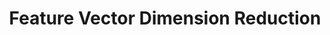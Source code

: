---
title: "Feature Vector Dimension Reduction"

categories: ['']

tags: ['Feature', 'Vector', 'Dimension', 'Reduction']

arwords: 'تقليل أبعاد متجه الخصائص'

arexps: []

enwords: ['Feature Vector Dimension Reduction']

enexps: []

arlexicons: 'ق'

enlexicons: 'F'

authors: ['Ruqayya Roshdy']

translators: ['']

citations: 'تطبيقات الذكاء الاصطناعي في خدمة اللغة العربية'

sources: 'مركز الملك عبدالله بن عبدالعزيز الدولي لخدمة اللغة العربية'

word: "true"

slug: ""
---
